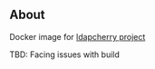 ## About
Docker image for [ldapcherry project](https://github.com/kakwa/ldapcherry)

TBD: Facing issues with build